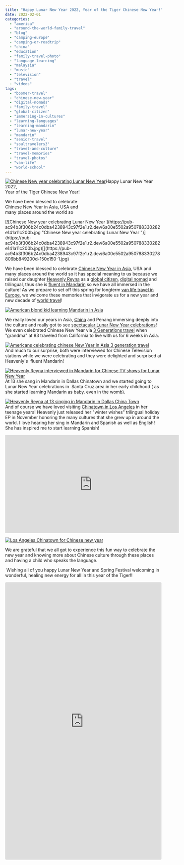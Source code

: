 ```yaml
---
title: "Happy Lunar New Year 2022, Year of the Tiger Chinese New Year!"
date: 2022-02-01
categories: 
  - "america"
  - "around-the-world-family-travel"
  - "blog"
  - "camping-europe"
  - "camping-or-roadtrip"
  - "china"
  - "education"
  - "family-travel-photo"
  - "language-learning"
  - "malaysia"
  - "music"
  - "television"
  - "travel"
  - "videos"
tags: 
  - "boomer-travel"
  - "chinese-new-year"
  - "digital-nomads"
  - "family-travel"
  - "global-citizen"
  - "immersing-in-cultures"
  - "learning-languages"
  - "learning-mandarin"
  - "lunar-new-year"
  - "mandarin"
  - "senior-travel"
  - "soultravelers3"
  - "travel-and-culture"
  - "travel-memories"
  - "travel-photos"
  - "van-life"
  - "world-school"
---
```


[![Chinese New year celebrating Lunar New Year ](https://pub-ac94b3f306b24c0dba4238943c97f2e1.r2.dev/6a00e5502a950788330278806908d5200d.jpg "Chinese New year celebrating Lunar New Year ")](https://pub-ac94b3f306b24c0dba4238943c97f2e1.r2.dev/6a00e5502a950788330278806908d5200d.jpg)Happy Lunar New Year 2022,  
Year of the Tiger Chinese New Year!  
  
We have been blessed to celebrate  
Chinese New Year in Asia, USA and  
many places around the world so

<!--more--> [![Chinese New year celebrating Lunar New Year ](https://pub-ac94b3f306b24c0dba4238943c97f2e1.r2.dev/6a00e5502a950788330282e141a11c200b.jpg "Chinese New year celebrating Lunar New Year ")](https://pub-ac94b3f306b24c0dba4238943c97f2e1.r2.dev/6a00e5502a950788330282e141a11c200b.jpg)[](https://pub-ac94b3f306b24c0dba4238943c97f2e1.r2.dev/6a00e5502a950788330278806bb849200d-150x150-1.jpg)

We have been blessed to celebrate [Chinese New Year in Asia](http://soultravelers3new.local/2011/02/20-stunning-photos-chinese-new-year-georgetown-penang.html), USA and many places around the world so it has special meaning to us because we raised our daughter [Heavenly Reyna](https://www.heavenlyreyna.com) as a [global citizen](https://frugaltraveler.blogs.nytimes.com/2009/11/11/qa-with-jeanne-dee-the-nomadic-family-traveler/?mtrref=undefined&gwh=6B8973A9992D2EE29F7408B5D0C75922&gwt=pay&assetType=PAYWALL "NYT interviews soultravelers 3 global nomad pioneers"), [digital nomad](http://soultravelers3new.local/2009/04/how-to-travel-the-world-as-a-digital-nomad-family.html) and trilingual, thus she is [fluent in Mandarin](http://soultravelers3new.local/2013/06/fluent-mandarin.html) so we have all immersed in the culture! As we prepare to set off this spring for longterm [van life travel in Europe](http://soultravelers3new.local/2022/01/americans-van-life-in-europe-2022.html#more), we welcome these memories that invigorate us for a new year and new decade of [world travel](http://soultravelers3new.local/2010/03/long-term-family-travel-homeschool-roadschool-world-school-digitalnomad-lifestyle-design-virtual-.html)!   
  
[![American blond kid learning Mandarin in Asia ](https://pub-ac94b3f306b24c0dba4238943c97f2e1.r2.dev/6a00e5502a9507883302942f96c238200c.jpg "American blond kid learning Mandarin in Asia ")](https://pub-ac94b3f306b24c0dba4238943c97f2e1.r2.dev/6a00e5502a9507883302942f96c238200c.jpg)  
  
We really loved our years in Asia, [China](http://soultravelers3new.local/china/) and Penang immersing deeply into the culture and really got to see [spectacular Lunar New Year celebrations](https://www.youtube.com/watch?v=fwbU_OGfSQg)! We even celebrated Chinese New Year via [3 Generations travel](http://soultravelers3new.local/2011/01/traveling-with-grandma-3-generation-travel.html) when "grandma" at 83 traveled from California to live with us for 6 weeks in Asia.   
  
[](https://pub-ac94b3f306b24c0dba4238943c97f2e1.r2.dev/6a00e5502a9507883302942f9a8c46200c-300x203-1.jpg)[![Americans celebrating chinese New Year in Asia 3 generation travel ](https://pub-ac94b3f306b24c0dba4238943c97f2e1.r2.dev/6a00e5502a950788330282e141a22b200b.jpg "Americans celebrating chinese New Year in Asia 3 generation travel ")](https://pub-ac94b3f306b24c0dba4238943c97f2e1.r2.dev/6a00e5502a950788330282e141a22b200b.jpg)  
And much to our surprise, both were interviewed for Chinese Television stations while we were celebrating and they were delighted and surprised at Heavenly's  fluent Mandarin!   
  
[![Heavenly Reyna interviewed in Mandarin for Chinese TV shows for Lunar New Year](https://pub-ac94b3f306b24c0dba4238943c97f2e1.r2.dev/6a00e5502a950788330282e141a24f200b.jpg "Heavenly Reyna interviewed in Mandarin for Chinese TV shows for Lunar New Year")](https://pub-ac94b3f306b24c0dba4238943c97f2e1.r2.dev/6a00e5502a950788330282e141a24f200b.jpg)  
At 13 she sang in Mandarin in Dallas Chinatown and we started going to Lunar New Year celebrations in  Santa Cruz area in her early childhood ( as she started learning Mandarin as baby. even in the womb).   
  
[![Heavenly Reyna at 13 singing in Mandarin in Dallas China Town](https://pub-ac94b3f306b24c0dba4238943c97f2e1.r2.dev/6a00e5502a9507883302942f96c358200c.png "Heavenly Reyna at 13 singing in Mandarin in Dallas China Town")](https://pub-ac94b3f306b24c0dba4238943c97f2e1.r2.dev/6a00e5502a9507883302942f96c358200c.png)  
And of course we have loved visiting [Chinatown in Los Angeles](http://soultravelers3new.local/2019/02/exploring-china-town-los-angeles-chinese-new-year-.html) in her teenage years! Heavenly just released her "winter wishes" trilingual holiday EP in November honoring the many cultures that she grew up in around the world. I love hearing her sing in Mandarin and Spanish as well as English! She has inspired me to start learning Spanish!  
  

<iframe allow="accelerometer; autoplay; clipboard-write; encrypted-media; gyroscope; picture-in-picture" allowfullscreen frameborder="0" height="315" src="https://www.youtube.com/embed/75mpfqGrO_c?start=417" title="YouTube video player" width="560"></iframe>

  
  
[![Los Angeles Chinatown for Chinese new year ](https://pub-ac94b3f306b24c0dba4238943c97f2e1.r2.dev/6a00e5502a950788330282e141a367200b.jpg "Los Angeles Chinatown for Chinese new year ")](https://pub-ac94b3f306b24c0dba4238943c97f2e1.r2.dev/6a00e5502a950788330282e141a367200b.jpg)  
  
We are grateful that we all got to experience this fun way to celebrate the new year and knowing more about Chinese culture through these places and having a child who speaks the language.  
  
 Wishing all of you happy Lunar New Year and Spring Festival welcoming in wonderful, healing new energy for all in this year of the Tiger!!  
  

<iframe allowfullscreen="true" allowtransparency="true" class="instagram-media instagram-media-rendered" data-instgrm-payload-id="instagram-media-payload-1" frameborder="0" height="889" id="instagram-embed-1" scrolling="no" src="https://www.instagram.com/p/B7tljiWBxd1/embed/captioned/?cr=1&v=14&wp=1080&rd=https%3A%2F%2Fwww.typepad.com&rp=%2Fsite%2Fblogs%2F6a00e5502a9507883300e5502a95098833%2Fpost%2F6a00e5502a9507883302942f96c01d200c%2Fedit%3Fsaved%3De#%7B%22ci%22%3A1%2C%22os%22%3A10454%7D" style="max-width: 540px; width: calc(100% - 2px); background-color: white; border-top-left-radius: 3px; border-top-right-radius: 3px; border-bottom-right-radius: 3px; border-bottom-left-radius: 3px; border: 1px solid #dbdbdb; box-shadow: none; display: block; margin: 0px 0px 12px; min-width: 326px; padding: 0px;"></iframe>

<script src="//www.instagram.com/embed.js"></script>
